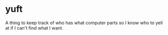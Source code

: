 # yuft
A thing to keep track of who has what computer parts so I know who to yell at if I can't find what I want.
